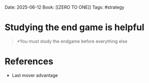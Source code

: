 Date: 2025-06-12
Book: [[ZERO TO ONE]]
Tags:  #strategy 

# Studying the end game is helpful

>*You must study the endgame before everything else
# References 
- Last mover advantage 